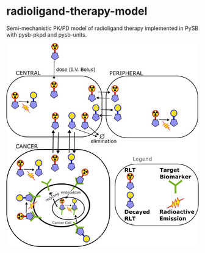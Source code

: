 # radioligand-therapy-model

Semi-mechanistic PK/PD model of radioligand therapy implemented in PySB with pysb-pkpd and pysb-units. 

![img](img/model-schematic_RLT.png)

